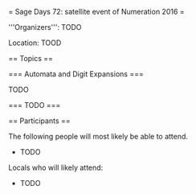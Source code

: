 = Sage Days 72: satellite event of Numeration 2016 =

'''Organizers''': TODO

Location: TOOD

== Topics ==

=== Automata and Digit Expansions ===

TODO

=== TODO ===

== Participants ==

The following people will most likely be able to attend.

 * TODO

Locals who will likely attend:

 * TODO
